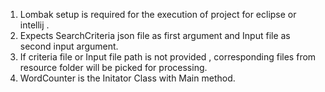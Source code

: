 1. Lombak setup is required for the execution of project for eclipse or intellij .
2. Expects SearchCriteria json file as first argument and Input file as second input argument.
3. If criteria file or Input file path is not provided , corresponding files from resource folder will be picked for processing.
4. WordCounter is the Initator Class with Main method.